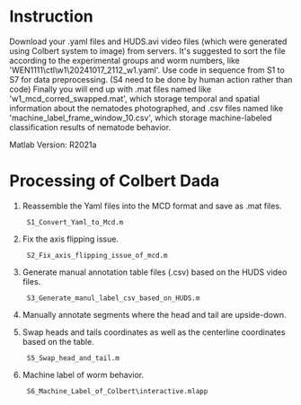 # Instruction

Download your .yaml files and HUDS.avi video files (which were generated using Colbert system to image) from servers. 
It's suggested to sort the file according to the experimental groups and worm numbers, like 'WEN1111\ctl\w1\20241017_2112_w1.yaml'. 
Use code in sequence from S1 to S7 for data preprocessing. (S4 need to be done by human action rather than code)
Finally you will end up with .mat files named like 'w1_mcd_corred_swapped.mat', which storage temporal and spatial information about the nematodes photographed, and .csv files named like 'machine_label_frame_window_10.csv', which storage machine-labeled classification results of nematode behavior.

Matlab Version: R2021a

# Processing of Colbert Dada

1. Reassemble the Yaml files into the MCD format and save as .mat files.

        S1_Convert_Yaml_to_Mcd.m

2. Fix the axis flipping issue.

        S2_Fix_axis_flipping_issue_of_mcd.m

3. Generate manual annotation table files (.csv) based on the HUDS video files.

        S3_Generate_manul_label_csv_based_on_HUDS.m

4. Manually annotate segments where the head and tail are upside-down.

        

5. Swap heads and tails coordinates as well as the centerline coordinates based on the table.

        S5_Swap_head_and_tail.m

6. Machine label of worm behavior.

        S6_Machine_Label_of_Colbert\interactive.mlapp
